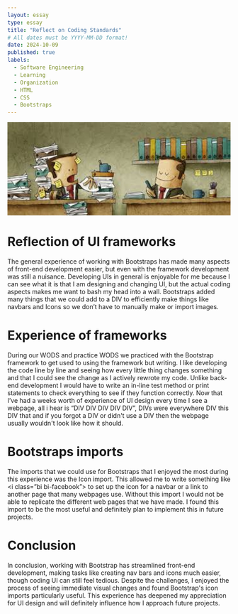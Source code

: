 ```yaml
---
layout: essay
type: essay
title: "Reflect on Coding Standards"
# All dates must be YYYY-MM-DD format!
date: 2024-10-09
published: true
labels:
  - Software Engineering
  - Learning
  - Organization
  - HTML
  - CSS
  - Bootstraps
---
```


<img width="550px" class="rounded float-start pe-4" src="../img/neat.jpg">

# Reflection of UI frameworks
The general experience of working with Bootstraps has made many aspects of front-end development easier, but even with the framework development was still a nuisance. Developing UIs in general is enjoyable for me because I can see what it is that I am designing and changing UI, but the actual coding aspects makes me want to bash my head into a wall. Bootstraps added many things that we could add to a DIV to efficiently make things like navbars and Icons so we don’t have to manually make or import images.

# Experience of frameworks
During our WODS and practice WODS we practiced with the Bootstrap framework to get used to using the framework but writing. I like developing the code line by line and seeing how every little thing changes something and that I could see the change as I actively rewrote my code. Unlike back-end development I would have to write an in-line test method or print statements to check everything to see if they function correctly. Now that I’ve had a weeks worth of experience of UI design every time I see a webpage, all i hear is “DIV DIV DIV DIV DIV”, DIVs were everywhere DIV this DIV that and if you forgot a DIV or didn't use a DIV then the webpage usually wouldn't look like how it should.

# Bootstraps imports
The imports that we could use for Bootstraps that I enjoyed the most during this experience was the Icon import. This allowed me to write something like <i class=”bi bi-facebook”> to set up the icon for a navbar or a link to another page that many webpages use. Without this import I would not be able to replicate the different web pages that we have made. I found this import to be the most useful and definitely plan to implement this in future projects. 

# Conclusion
In conclusion, working with Bootstrap has streamlined front-end development, making tasks like creating nav bars and icons much easier, though coding UI can still feel tedious. Despite the challenges, I enjoyed the process of seeing immediate visual changes and found Bootstrap's icon imports particularly useful. This experience has deepened my appreciation for UI design and will definitely influence how I approach future projects.



